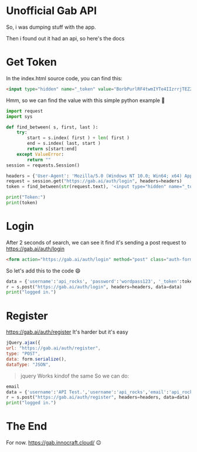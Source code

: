 # Unofficial Gab API
So, i was dumping stuff with the app.

Then i found out it had an api, so here's the docs
# Get Token
In the index.html source code, you can find this: 
```html
<input type="hidden" name="_token" value="BorbPurlRF4twmIYTe4IIzrrjTEZ2cKibqtZBF3v">
``` 
Hmm, so we can find the value with this simple python example :thinking:
```python
import request
import sys

def find_between( s, first, last ):
    try:
        start = s.index( first ) + len( first )
        end = s.index( last, start )
        return s[start:end]
    except ValueError:
        return ""
session = requests.Session()

headers = {'User-Agent': 'Mozilla/5.0 (Windows NT 10.0; Win64; x64) AppleWebKit/537.36 (KHTML, like Gecko) Chrome/60.0.3112.101 Safari/537.36'}
request = session.get("https://gab.ai/auth/login", headers=headers)
token = find_between(str(request.text), '<input type="hidden" name="_token" value="', '">')

print("Token:")
print(token)
```
# Login
After 2 seconds of search, we can see it find it's sending a post request to https://gab.ai/auth/login
```html
<form action="https://gab.ai/auth/login" method="post" class="auth-form">
``` 

So let's add this to the code :smile: 
```python
data = {'username':'api_rocks', 'password':'wordpass123', '_token':token}
r = s.post("https://gab.ai/auth/login", headers=headers, data=data)
print("logged in.")
```
# Register
https://gab.ai/auth/register
It's harder but it's easy
```js
jQuery.ajax({
url: "https://gab.ai/auth/register",
type: "POST",
data: form.serialize(),
dataType: "JSON",
```
>jquery
Works kindof the same
So we can do: 
```python
email
data = {'username':'API Test.','username':'api_rocks','email':'api_rocks@xss.rocks','password':'wordpass123', '_token':token}
r = s.post("https://gab.ai/auth/register", headers=headers, data=data)
print("logged in.")
```
# The End
For now.
https://gab.innocraft.cloud/ :wink:
